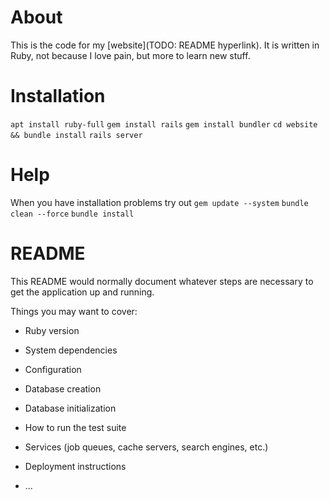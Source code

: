 # About
This is the code for my [website](TODO: README hyperlink).
It is written in Ruby, not because I love pain, but more to learn new stuff.

# Installation
`apt install ruby-full`
`gem install rails`
`gem install bundler`
`cd website && bundle install`
`rails server`

# Help
When you have installation problems try out
`gem update --system`
`bundle clean --force`
`bundle install`

# README

This README would normally document whatever steps are necessary to get the
application up and running.

Things you may want to cover:

* Ruby version

* System dependencies

* Configuration

* Database creation

* Database initialization

* How to run the test suite

* Services (job queues, cache servers, search engines, etc.)

* Deployment instructions

* ...
